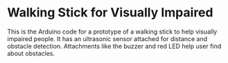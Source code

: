 # Walking Stick for Visually Impaired
This is the Arduino code for a prototype of a walking stick to help visually impaired people. It has an ultrasonic sensor attached for distance and obstacle detection. Attachments like the buzzer and red LED help user find about obstacles.
